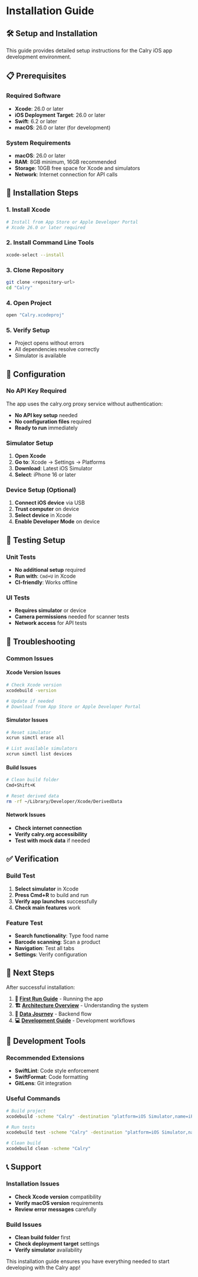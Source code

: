 # Installation Guide

## 🛠️ Setup and Installation

This guide provides detailed setup instructions for the Calry iOS app development environment.

## 📋 Prerequisites

### Required Software
- **Xcode**: 26.0 or later
- **iOS Deployment Target**: 26.0 or later
- **Swift**: 6.2 or later
- **macOS**: 26.0 or later (for development)

### System Requirements
- **macOS**: 26.0 or later
- **RAM**: 8GB minimum, 16GB recommended
- **Storage**: 10GB free space for Xcode and simulators
- **Network**: Internet connection for API calls

## 🚀 Installation Steps

### 1. **Install Xcode**
```bash
# Install from App Store or Apple Developer Portal
# Xcode 26.0 or later required
```

### 2. **Install Command Line Tools**
```bash
xcode-select --install
```

### 3. **Clone Repository**
```bash
git clone <repository-url>
cd "Calry"
```

### 4. **Open Project**
```bash
open "Calry.xcodeproj"
```

### 5. **Verify Setup**
- Project opens without errors
- All dependencies resolve correctly
- Simulator is available

## 🔧 Configuration

### No API Key Required
The app uses the calry.org proxy service without authentication:
- **No API key setup** needed
- **No configuration files** required
- **Ready to run** immediately

### Simulator Setup
1. **Open Xcode**
2. **Go to**: Xcode → Settings → Platforms
3. **Download**: Latest iOS Simulator
4. **Select**: iPhone 16 or later

### Device Setup (Optional)
1. **Connect iOS device** via USB
2. **Trust computer** on device
3. **Select device** in Xcode
4. **Enable Developer Mode** on device

## 🧪 Testing Setup

### Unit Tests
- **No additional setup** required
- **Run with**: `Cmd+U` in Xcode
- **CI-friendly**: Works offline

### UI Tests
- **Requires simulator** or device
- **Camera permissions** needed for scanner tests
- **Network access** for API tests

## 🚨 Troubleshooting

### Common Issues

#### Xcode Version Issues
```bash
# Check Xcode version
xcodebuild -version

# Update if needed
# Download from App Store or Apple Developer Portal
```

#### Simulator Issues
```bash
# Reset simulator
xcrun simctl erase all

# List available simulators
xcrun simctl list devices
```

#### Build Issues
```bash
# Clean build folder
Cmd+Shift+K

# Reset derived data
rm -rf ~/Library/Developer/Xcode/DerivedData
```

#### Network Issues
- **Check internet connection**
- **Verify calry.org accessibility**
- **Test with mock data** if needed

## ✅ Verification

### Build Test
1. **Select simulator** in Xcode
2. **Press Cmd+R** to build and run
3. **Verify app launches** successfully
4. **Check main features** work

### Feature Test
- **Search functionality**: Type food name
- **Barcode scanning**: Scan a product
- **Navigation**: Test all tabs
- **Settings**: Verify configuration

## 🎯 Next Steps

After successful installation:
1. **📖 [First Run Guide](first-run.md)** - Running the app
2. **🏗️ [Architecture Overview](../architecture/README.md)** - Understanding the system
3. **🎯 [Data Journey](../api/data-journey.md)** - Backend flow
4. **💻 [Development Guide](../development/README.md)** - Development workflows

## 🔧 Development Tools

### Recommended Extensions
- **SwiftLint**: Code style enforcement
- **SwiftFormat**: Code formatting
- **GitLens**: Git integration

### Useful Commands
```bash
# Build project
xcodebuild -scheme "Calry" -destination "platform=iOS Simulator,name=iPhone 16"

# Run tests
xcodebuild test -scheme "Calry" -destination "platform=iOS Simulator,name=iPhone 16"

# Clean build
xcodebuild clean -scheme "Calry"
```

## 📞 Support

### Installation Issues
- **Check Xcode version** compatibility
- **Verify macOS version** requirements
- **Review error messages** carefully

### Build Issues
- **Clean build folder** first
- **Check deployment target** settings
- **Verify simulator** availability

This installation guide ensures you have everything needed to start developing with the Calry app!
